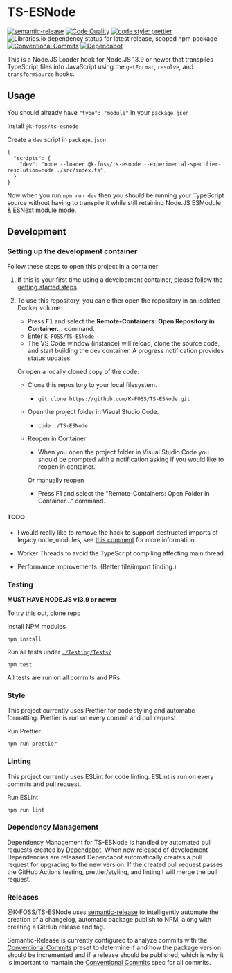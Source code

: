 # TS-ESNode

[![semantic-release](https://img.shields.io/badge/%20%20%F0%9F%93%A6%F0%9F%9A%80-semantic--release-e10079.svg)](https://github.com/semantic-release/semantic-release)
[![Code Quality](https://img.shields.io/github/workflow/status/K-FOSS/TS-ESNode/Testing?label=Tests&style=flat-square)](https://github.com/K-FOSS/TS-ESNode/actions?query=workflow%3ATesting)
[![code style: prettier](https://img.shields.io/badge/code_style-prettier-ff69b4.svg?style=flat-square)](https://github.com/prettier/prettier)
![Libraries.io dependency status for latest release, scoped npm package](https://img.shields.io/librariesio/release/npm/@k-foss/ts-esnode)
[![Conventional Commits](https://img.shields.io/badge/Conventional%20Commits-1.0.0-yellow.svg)](https://conventionalcommits.org)
[![Dependabot](https://badgen.net/badge/Dependabot/enabled/green?icon=dependabot)](https://dependabot.com/)

This is a Node.JS Loader hook for Node.JS 13.9 or newer that transpiles TypeScript files into JavaScript using the `getFormat`, `resolve`, and `transformSource` hooks.

## Usage

You should already have `"type": "module"` in your `package.json`

Install `@k-foss/ts-esnode`

Create a `dev` script in `package.json`

```
{
  "scripts": {
    "dev": "node --loader @k-foss/ts-esnode --experimental-specifier-resolution=node ./src/index.ts",
  }
}
```

Now when you run `npm run dev` then you should be running your TypeScript source without having to transpile it while still retaining Node.JS ESModule & ESNext module mode.

## Development

### Setting up the development container

Follow these steps to open this project in a container:

1. If this is your first time using a development container, please follow the [getting started steps](https://aka.ms/vscode-remote/containers/getting-started).

2. To use this repository, you can either open the repository in an isolated Docker volume:

   - Press <kbd>F1</kbd> and select the **Remote-Containers: Open Repository in Container...** command.
   - Enter `K-FOSS/TS-ESNode`
   - The VS Code window (instance) will reload, clone the source code, and start building the dev container. A progress notification provides status updates.

   Or open a locally cloned copy of the code:

   - Clone this repository to your local filesystem.
     - `git clone https://github.com/K-FOSS/TS-ESNode.git`
   - Open the project folder in Visual Studio Code.
     - `code ./TS-ESNode`
   - Reopen in Container

     - When you open the project folder in Visual Studio Code you should be prompted with a notification asking if you would like to reopen in container.

     Or manually reopen

     - Press F1 and select the "Remote-Containers: Open Folder in Container..." command.

#### TODO

- I would really like to remove the hack to support destructed imports of legacy node_modules, see [this comment](https://github.com/K-FOSS/TS-ESNode/issues/1#issuecomment-596750379) for more information.

- Worker Threads to avoid the TypeScript compiling affecting main thread.

- Performance improvements. (Better file/import finding.)

### Testing

**MUST HAVE NODE.JS v13.9 or newer**

To try this out, clone repo

Install NPM modules

```
npm install
```

Run all tests under [`./Testing/Tests/`](./Testing/Tests/)

```
npm test
```

All tests are run on all commits and PRs.

### Style

This project currently uses Prettier for code styling and automatic formatting. Prettier is run on every commit and pull request.

Run Prettier

```
npm run prettier
```

### Linting

This project currently uses ESLint for code linting. ESLint is run on every commits and pull request.

Run ESLint

```
npm run lint
```

### Dependency Management

Dependency Management for TS-ESNode is handled by automated pull requests created by [Dependabot](https://github.com/marketplace/dependabot-preview). When new released of development Dependencies are released Dependabot automatically creates a pull request for upgrading to the new version. If the created pull request passes the GitHub Actions testing, prettier/styling, and linting I will merge the pull request.

### Releases

@K-FOSS/TS-ESNode uses [semantic-release](https://github.com/semantic-release/semantic-release) to intelligently automate the creation of a changelog, automatic package publish to NPM, along with creating a GitHub release and tag.

Semantic-Release is currently configured to analyze commits with the [Conventional Commits](https://www.conventionalcommits.org/en/v1.0.0/) preset to determine if and how the package version should be incremented and if a release should be published, which is why it is important to mantain the [Conventional Commits](https://www.conventionalcommits.org/en/v1.0.0/) spec for all commits.
